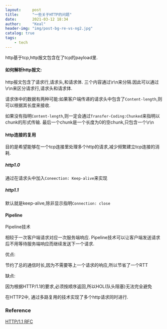```yaml
---
layout:     post
title:      "一些关于HTTP的问题"
date:       2021-03-12 18:34
author:     "Keal"
header-img: "img/post-bg-re-vs-ng2.jpg"
catalog: true
tags:
    - tech
---
```


http基于tcp,http报文包含在了tcp的payload里.

#### 如何解析http报文:

http报文包含了请求行,请求头,和请求体. 三个内容通过\r\n来分隔.因此可以通过\r\n来区分请求行,请求头和请求体.

请求体中的数据有两种可能:如果客户端传递的请求头中包含了`Content-length`,则可以根据其长度来接收.

如果没有指明`Content-length`,则一定会通过`Transfer-Coding:Chunked`来指明以chunk的形式传输. 最后一个chunk是一个长度为0的空chunk,只包含一个\r\n

#### http连接的复用

目的是希望能够在一个tcp连接里处理多个http的请求,减少频繁建立tcp连接的消耗.

##### http1.0

通过在请求头中加入`Coneection: Keep-alive`来实现

##### http1.1

默认就是keep-alive,除非显示指明`Connection: close`

#### Pipeline

Pipeline技术

相较于一次客户端请求对应一次服务端响应. Pipeline技术可以让客户端发送请求后不用等待服务端响应而继续发送下一个请求.

优点:

节约了总的通信时长,因为不需要等上一个请求的响应,所以节省了一个RTT

缺点:

因为根据HTTP/1.1的要求,必须按顺序返回,所以HOL(队头阻塞)无法完全避免

在HTTP2中, 通过多路复用的技术实现了多个http请求同时进行.

### Reference

[HTTP/1.1 RFC](https://tools.ietf.org/html/rfc2616#section-8.1)

